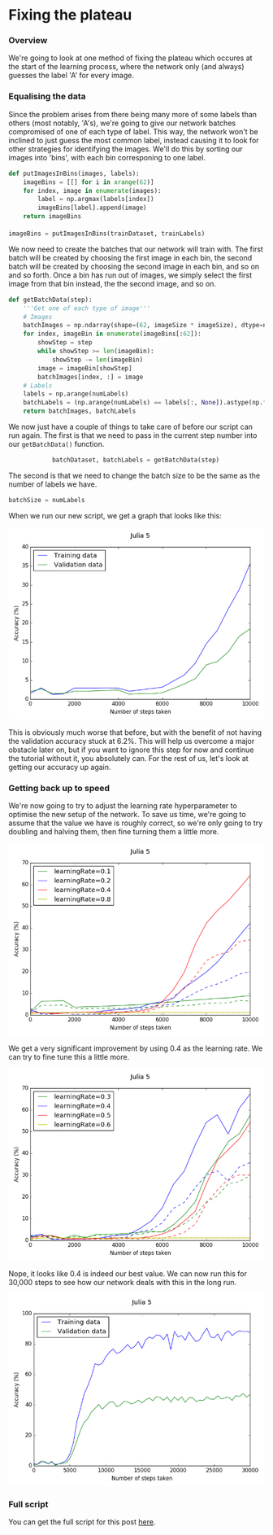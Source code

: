 # Fixing the plateau

### Overview

We're going to look at one method of fixing the plateau which occures at the start of the learning process, where the network only (and always) guesses the label 'A' for every image.

### Equalising the data

Since the problem arises from there being many more of some labels than others (most notably, 'A's), we're going to give our network batches compromised of one of each type of label. This way, the network won't be inclined to just guess the most common label, instead causing it to look for other strategies for identifying the images. We'll do this by sorting our images into 'bins', with each bin corresponing to one label.

```python
def putImagesInBins(images, labels):
	imageBins = [[] for i in xrange(62)]
	for index, image in enumerate(images):
		label = np.argmax(labels[index])
		imageBins[label].append(image)
	return imageBins

imageBins = putImagesInBins(trainDataset, trainLabels)
```

We now need to create the batches that our network will train with. The first batch will be created by choosing the first image in each bin, the second batch will be created by choosing the second image in each bin, and so on and so forth. Once a bin has run out of images, we simply select the first image from that bin instead, the the second image, and so on.

```python
def getBatchData(step):
	'''Get one of each type of image'''
	# Images
	batchImages = np.ndarray(shape=(62, imageSize * imageSize), dtype=np.float32)
	for index, imageBin in enumerate(imageBins[:62]):
		showStep = step
		while showStep >= len(imageBin):
			showStep -= len(imageBin)
		image = imageBin[showStep]
		batchImages[index, :] = image
	# Labels
	labels = np.arange(numLabels)
	batchLabels = (np.arange(numLabels) == labels[:, None]).astype(np.float32)
	return batchImages, batchLabels
```

We now just have a couple of things to take care of before our script can run again. The first is that we need to pass in the current step number into our ```getBatchData()``` function.

```python
			batchDataset, batchLabels = getBatchData(step)
```

The second is that we need to change the batch size to be the same as the number of labels we have.

```python
batchSize = numLabels
```

When we run our new script, we get a graph that looks like this:

![Graph 1](/images/Julia_5_blog_1.png)

This is obviously much worse that before, but with the benefit of not having the validation accuracy stuck at 6.2%. This will help us overcome a major obstacle later on, but if you want to ignore this step for now and continue the tutorial without it, you absolutely can. For the rest of us, let's look at getting our accuracy up again.

### Getting back up to speed

We're now going to try to adjust the learning rate hyperparameter to optimise the new setup of the network. To save us time, we're going to assume that the value we have is roughly correct, so we're only going to try doubling and halving them, then fine turning them a little more.

![Graph 2](/images/Julia_5_blog_2.png)

We get a very significant improvement by using 0.4 as the learning rate. We can try to fine tune this a little more.

![Graph 3](/images/Julia_5_blog_3.png)

Nope, it looks like 0.4 is indeed our best value. We can now run this for 30,000 steps to see how our network deals with this in the long run.

![Graph 4](/images/Julia_5_blog_4.png)

### Full script

You can get the full script for this post [here](/blog/Julia_5.py).

